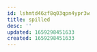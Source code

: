 ```yaml
---
id: lshmtd46zf8q03qpn4ypr3w
title: spilled
desc: ''
updated: 1659298451633
created: 1659298451633
---
```

